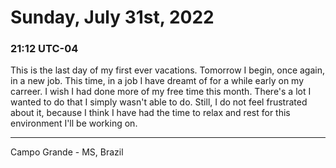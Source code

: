 # Sunday, July 31st, 2022

### 21:12 UTC-04

This is the last day of my first ever vacations. Tomorrow I begin, once again, in
a new job. This time, in a job I have dreamt of for a while early on my carreer.
I wish I had done more of my free time this month. There's a lot I wanted to do
that I simply wasn't able to do. Still, I do not feel frustrated about it, because
I think I have had the time to relax and rest for this environment I'll be working
on.

---

Campo Grande - MS, Brazil
